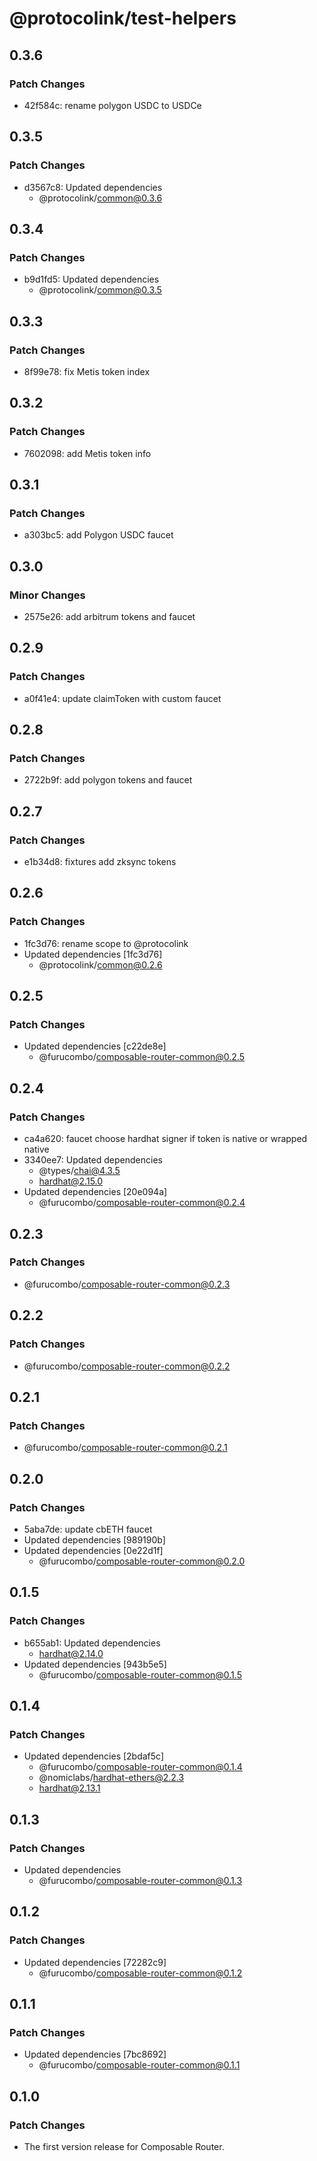 # @protocolink/test-helpers

## 0.3.6

### Patch Changes

- 42f584c: rename polygon USDC to USDCe

## 0.3.5

### Patch Changes

- d3567c8: Updated dependencies
  - @protocolink/common@0.3.6

## 0.3.4

### Patch Changes

- b9d1fd5: Updated dependencies
  - @protocolink/common@0.3.5

## 0.3.3

### Patch Changes

- 8f99e78: fix Metis token index

## 0.3.2

### Patch Changes

- 7602098: add Metis token info

## 0.3.1

### Patch Changes

- a303bc5: add Polygon USDC faucet

## 0.3.0

### Minor Changes

- 2575e26: add arbitrum tokens and faucet

## 0.2.9

### Patch Changes

- a0f41e4: update claimToken with custom faucet

## 0.2.8

### Patch Changes

- 2722b9f: add polygon tokens and faucet

## 0.2.7

### Patch Changes

- e1b34d8: fixtures add zksync tokens

## 0.2.6

### Patch Changes

- 1fc3d76: rename scope to @protocolink
- Updated dependencies [1fc3d76]
  - @protocolink/common@0.2.6

## 0.2.5

### Patch Changes

- Updated dependencies [c22de8e]
  - @furucombo/composable-router-common@0.2.5

## 0.2.4

### Patch Changes

- ca4a620: faucet choose hardhat signer if token is native or wrapped native
- 3340ee7: Updated dependencies
  - @types/chai@4.3.5
  - hardhat@2.15.0
- Updated dependencies [20e094a]
  - @furucombo/composable-router-common@0.2.4

## 0.2.3

### Patch Changes

- @furucombo/composable-router-common@0.2.3

## 0.2.2

### Patch Changes

- @furucombo/composable-router-common@0.2.2

## 0.2.1

### Patch Changes

- @furucombo/composable-router-common@0.2.1

## 0.2.0

### Patch Changes

- 5aba7de: update cbETH faucet
- Updated dependencies [989190b]
- Updated dependencies [0e22d1f]
  - @furucombo/composable-router-common@0.2.0

## 0.1.5

### Patch Changes

- b655ab1: Updated dependencies
  - hardhat@2.14.0
- Updated dependencies [943b5e5]
  - @furucombo/composable-router-common@0.1.5

## 0.1.4

### Patch Changes

- Updated dependencies [2bdaf5c]
  - @furucombo/composable-router-common@0.1.4
  - @nomiclabs/hardhat-ethers@2.2.3
  - hardhat@2.13.1

## 0.1.3

### Patch Changes

- Updated dependencies
  - @furucombo/composable-router-common@0.1.3

## 0.1.2

### Patch Changes

- Updated dependencies [72282c9]
  - @furucombo/composable-router-common@0.1.2

## 0.1.1

### Patch Changes

- Updated dependencies [7bc8692]
  - @furucombo/composable-router-common@0.1.1

## 0.1.0

### Patch Changes

- The first version release for Composable Router.
